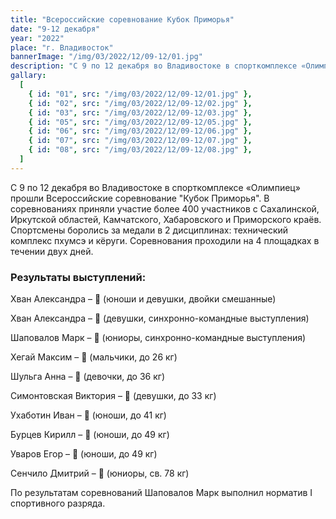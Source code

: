 ```yaml
---
title: "Всероссийские соревнование Кубок Приморья"
date: "9-12 декабря"
year: "2022"
place: "г. Владивосток"
bannerImage: "/img/03/2022/12/09-12/01.jpg"
description: "С 9 по 12 декабря во Владивостоке в спорткомплексе «Олимпиец» прошли Всероссийские соревнование Кубок Приморья. В соревнованиях приняли участие более 400 участников с Сахалинской, Иркутской областей, Камчатского, Хабаровского и Приморского краёв. Спортсмены боролись за медали в 2 дисциплинах: технический комплекс пхумсэ и кёруги. Соревнования проходили на 4 площадках в течении двух дней."
gallary:
  [
    { id: "01", src: "/img/03/2022/12/09-12/01.jpg" },
    { id: "02", src: "/img/03/2022/12/09-12/02.jpg" },
    { id: "03", src: "/img/03/2022/12/09-12/03.jpg" },
    { id: "05", src: "/img/03/2022/12/09-12/05.jpg" },
    { id: "06", src: "/img/03/2022/12/09-12/06.jpg" },
    { id: "07", src: "/img/03/2022/12/09-12/07.jpg" },
    { id: "08", src: "/img/03/2022/12/09-12/08.jpg" },
  ]
---
```


С 9 по 12 декабря во Владивостоке в спорткомплексе «Олимпиец» прошли Всероссийские соревнование "Кубок Приморья". В соревнованиях приняли участие более 400 участников с Сахалинской, Иркутской областей, Камчатского, Хабаровского и Приморского краёв. Спортсмены боролись за медали в 2 дисциплинах: технический комплекс пхумсэ и кёруги. Соревнования проходили на 4 площадках в течении двух дней.

### Результаты выступлений:

Хван Александра – 🥉 (юноши и девушки, двойки смешанные)

Хван Александра – 🥇 (девушки, cинхронно-командные выступления)

Шаповалов Марк – 🥈 (юниоры, синхронно-командные выступления)

Хегай Максим – 🥈 (мальчики, до 26 кг)

Шульга Анна – 🥉 (девочки, до 36 кг)

Симонтовская Виктория – 🥉 (девушки, до 33 кг)

Ухаботин Иван – 🥉 (юноши, до 41 кг)

Бурцев Кирилл – 🥉 (юноши, до 49 кг)

Уваров Егор – 🥉 (юноши, до 49 кг)

Сенчило Дмитрий – 🥈 (юниоры, св. 78 кг)

По результатам соревнований Шаповалов Марк выполнил норматив I спортивного разряда.
